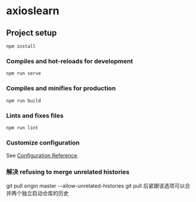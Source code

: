 # axioslearn

## Project setup
```
npm install
```

### Compiles and hot-reloads for development
```
npm run serve
```

### Compiles and minifies for production
```
npm run build
```

### Lints and fixes files
```
npm run lint
```

### Customize configuration
See [Configuration Reference](https://cli.vuejs.org/config/).

### 解决 refusing to merge unrelated histories
git pull origin master --allow-unrelated-histories
git pull 后紧跟该选项可以合并两个独立启动仓库的历史
